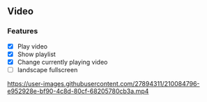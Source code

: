 ## Video

### Features
- [x] Play video
- [x] Show playlist
- [x] Change currently playing video
- [ ] landscape fullscreen

https://user-images.githubusercontent.com/27894311/210084796-e952928e-bf90-4c8d-80cf-68205780cb3a.mp4
